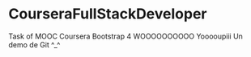 # CourseraFullStackDeveloper
Task of MOOC Coursera Bootstrap 4
WOOOOOOOOOO  Yooooupiii
Un demo de Git ^_^
